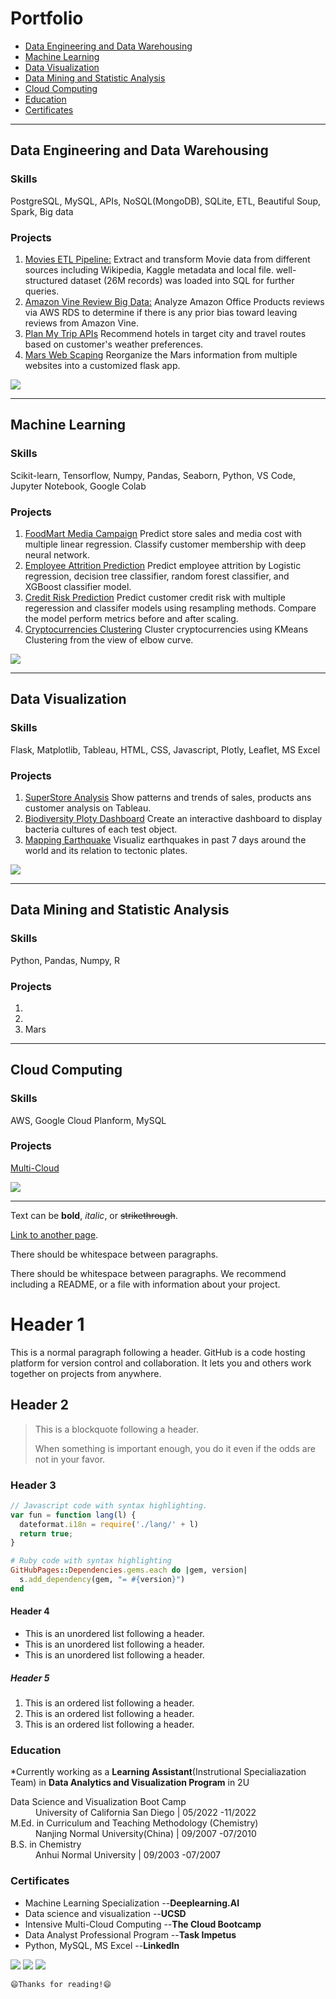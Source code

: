 # Portfolio
- [Data Engineering and Data Warehousing](#data-engineering-and-data-warehousing)
- [Machine Learning](#machine-learning)
- [Data Visualization](#data-visualization)
- [Data Mining and Statistic Analysis](#data-mining-and-statistic-analysis)
- [Cloud Computing](#cloud-coumputing)  
- [Education](#education)
- [Certificates](#certificates)

---
## Data Engineering and Data Warehousing
> 
### Skills
PostgreSQL, MySQL, APIs, NoSQL(MongoDB), SQLite, ETL, Beautiful Soup, Spark, Big data
### Projects
1. [Movies ETL Pipeline:](https://github.com/CelineWW/Movies-ETL) Extract and transform Movie data from different sources including Wikipedia, Kaggle metadata and local file. well-structured dataset (26M records) was loaded into SQL for further queries.
2. [Amazon Vine Review Big Data:](https://github.com/CelineWW/Amazon_Vine_Bias_Pyspark) Analyze Amazon Office Products reviews via AWS RDS to determine if there is any prior bias toward leaving reviews from Amazon Vine.
3. [Plan My Trip APIs](https://github.com/CelineWW/Plan_My_Trip_APIs) Recommend hotels in target city and travel routes based on customer's weather preferences.
4. [Mars Web Scaping](https://github.com/CelineWW/Mars_Web_Scrapping) Reorganize the Mars information from multiple websites into a customized flask app.

[<img src="images/extract_transform_load(wiki_file, kaggle_file, ratings_file).PNG"/>](https://github.com/CelineWW/Movies_ETL)

---
## Machine Learning
>
### Skills
Scikit-learn, Tensorflow, Numpy, Pandas, Seaborn, Python, VS Code, Jupyter Notebook, Google Colab
### Projects
1. [FoodMart Media Campaign](https://github.com/CelineWW/FoodMart_Media_Campaign) Predict store sales and media cost with multiple linear regression. Classify customer membership with deep neural network.
2. [Employee Attrition Prediction](https://github.com/CelineWW/Employee_Attrition_Prediction) Predict employee attrition by Logistic regression, decision tree classifier, random forest classifier, and XGBoost classifier model. 
3. [Credit Risk Prediction](https://github.com/CelineWW/Credit_Risk_Prediction) Predict customer credit risk with multiple regeression and classifer models using resampling methods. Compare the model perform metrics before and after scaling.
4. [Cryptocurrencies Clustering](https://github.com/CelineWW/Cryptocurrencies_Clustering) Cluster cryptocurrencies using KMeans Clustering from the view of elbow curve.


[<img src="images/FoodMart on Heroku.png"/>](https://celineww.github.io/FoodMart_Media_Campaign/)


---
## Data Visualization 
> 
### Skills
Flask, Matplotlib, Tableau, HTML, CSS, Javascript, Plotly, Leaflet, MS Excel
### Projects
1. [SuperStore Analysis](https://public.tableau.com/app/profile/celine7593/viz/SuperStore_16767861451250/SuperStoreStory) Show patterns and trends of sales, products ans customer analysis on Tableau.
2. [Biodiversity Ploty Dashboard](https://github.com/CelineWW/Biodiversity_Plotly_Dashboard) Create an interactive dashboard to display bacteria cultures of each test object.
3. [Mapping Earthquake](https://github.com/CelineWW/Mapping_Earthquakes) Visualiz earthquakes in past 7 days around the world and its relation to tectonic plates.

[<img src="images/AmazingMart Sales Analysis Tableau.png"/>](https://public.tableau.com/views/AmazingMartSalesAnalysis_16770489812220/Dashboard?:language=en-US&:display_count=n&:origin=viz_share_link) 

---
## Data Mining and Statistic Analysis 
> 
### Skills
Python, Pandas, Numpy, R
### Projects
1. 
2. 
3. Mars

---
## Cloud Computing 
> 
### Skills
AWS, Google Cloud Planform, MySQL
### Projects
[Multi-Cloud]((/pdf/sample_presentation.pdf))

<img src="images/Covid MultiCloud System.png"/>

---
Text can be **bold**, _italic_, or ~~strikethrough~~.

[Link to another page](./another-page.html).

There should be whitespace between paragraphs.

There should be whitespace between paragraphs. We recommend including a README, or a file with information about your project.

# Header 1

This is a normal paragraph following a header. GitHub is a code hosting platform for version control and collaboration. It lets you and others work together on projects from anywhere.

## Header 2

> This is a blockquote following a header.
>
> When something is important enough, you do it even if the odds are not in your favor.

### Header 3

```js
// Javascript code with syntax highlighting.
var fun = function lang(l) {
  dateformat.i18n = require('./lang/' + l)
  return true;
}
```

```ruby
# Ruby code with syntax highlighting
GitHubPages::Dependencies.gems.each do |gem, version|
  s.add_dependency(gem, "= #{version}")
end
```

#### Header 4

*   This is an unordered list following a header.
*   This is an unordered list following a header.
*   This is an unordered list following a header.

##### Header 5

1.  This is an ordered list following a header.
2.  This is an ordered list following a header.
3.  This is an ordered list following a header.

### Education
*Currently working as a __Learning Assistant__(Instrutional Specialiazation Team) in __Data Analytics and Visualization Program__ in 2U  
<!-- 
| Degree             | Major                                            | Institution                         | Period           |
|:-------------------|:-------------------------------------------------|:------------------------------------|:-----------------|
| Boot Camp          | Data Science and Visualization                   | University of California San Diego  | 05/2022 -11/2022 |
| Master of Education| Curriculum and Teaching Methodology (Chemistry)  | Nanjing Normal University(China)    | 09/2007 -07/2010 |
| Bachelor of Science| Chemistry                                        | Anhui Normal University(China)      | 09/2003 -07/2007 | -->

<dl>
<dt>Data Science and Visualization Boot Camp</dt>
<dd>University of California San Diego | 05/2022 -11/2022</dd>
<dt>M.Ed. in Curriculum and Teaching Methodology (Chemistry)</dt>
<dd>Nanjing Normal University(China) | 09/2007 -07/2010</dd>
<dt>B.S. in Chemistry</dt>
<dd>Anhui Normal University | 09/2003 -07/2007</dd>
</dl>


### Certificates
  - Machine Learning Specialization --**Deeplearning.AI**
  - Data science and visualization --**UCSD**           
  - Intensive Multi-Cloud Computing --**The Cloud Bootcamp**
  - Data Analyst Professional Program  --**Task Impetus**
  - Python, MySQL, MS Excel --**LinkedIn**

<p>
<a href="mailto: wzhj.ce@gmail.com">
<img src="https://img.shields.io/badge/Gmail%20-%D14836.svg?style=for-the-badge&logo=Gmail&logoColor=white"/></a>
<a href="https://www.linkedin.com/in/cewrs/">
<img src="https://img.shields.io/badge/linkedin%20-%230077B5.svg?&style=for-the-badge&logo=linkedin&logoColor=white"/></a>
<a href="https://github.com/CelineWW">
<img src="https://img.shields.io/badge/github%20-%23121011.svg?&style=for-the-badge&logo=github&logoColor=white"/></a> 
</p>


```
😄Thanks for reading!😄
```





